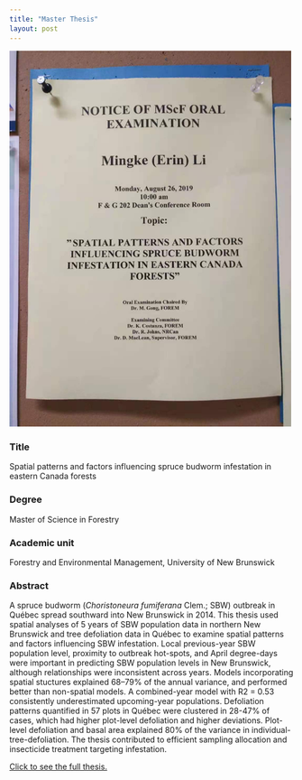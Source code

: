 ```yaml
---
title: "Master Thesis"
layout: post
---
```


<img src="/assets/img/20190826/thesis2.jpg" width="500">

### Title
Spatial patterns and factors influencing spruce budworm infestation in eastern Canada forests

### Degree
Master of Science in Forestry

### Academic unit
Forestry and Environmental Management, University of New Brunswick

### Abstract
A spruce budworm (*Choristoneura fumiferana* Clem.; SBW) outbreak in Québec spread southward into New Brunswick in 2014. This thesis used spatial analyses of 5 years of SBW population data in northern New Brunswick and tree defoliation data in Québec to examine spatial patterns and factors influencing SBW infestation. Local previous-year SBW population level, proximity to outbreak hot-spots, and April degree-days were important in predicting SBW population levels in New Brunswick, although relationships were inconsistent across years. Models incorporating spatial stuctures explained 68–79% of the annual variance, and performed better than non-spatial models. A combined-year model with R2 = 0.53 consistently underestimated upcoming-year populations. Defoliation patterns quantified in 57 plots in Québec were clustered in 28-47% of cases, which had higher plot-level defoliation and higher deviations. Plot-level defoliation and basal area explained 80% of the variance in individual-tree-defoliation. The thesis contributed to efficient sampling allocation and insecticide treatment targeting infestation.

[Click to see the full thesis.](https://github.com/Erin-1919/Erin-1919.github.io/blob/master/assets/pdf/Mingke_Li_Thesis_final_Aug.pdf)
